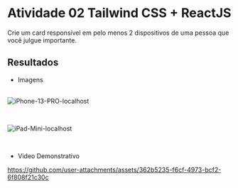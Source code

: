 # Atividade 02 Tailwind CSS + ReactJS

Crie um card responsível em pelo menos 2 dispositivos de uma pessoa que você julgue importante.

## Resultados
- Imagens <br><br>

![iPhone-13-PRO-localhost](https://github.com/user-attachments/assets/1e2c8f0e-2473-40d7-af55-7a4347258c5b)


<br>


![iPad-Mini-localhost](https://github.com/user-attachments/assets/1133ef0d-94f5-464e-bd28-4500217e7b4f)

<br>

- Video Demonstrativo

https://github.com/user-attachments/assets/362b5235-f6cf-4973-bcf2-6f808f21c30c
